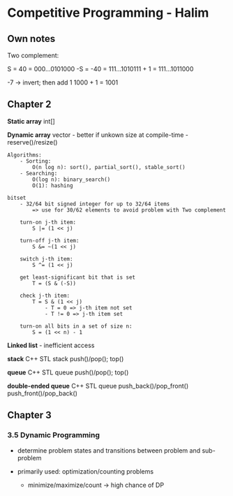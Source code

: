 # Competitive Programming - Halim

## Own notes

Two complement:

S = 40 = 000...0101000
-S = -40 = 111...1010111 + 1 = 111...1011000

-7
	-> invert; then add 1
	1000 + 1 = 1001 


## Chapter 2

**Static array** int[]

**Dynamic array** vector<int>
	- better if unkown size at compile-time
	- reserve()/resize()

	Algorithms:
		- Sorting:
			O(n log n): sort(), partial_sort(), stable_sort()
		- Searching:
			O(log n): binary_search()
			O(1): hashing

	bitset
		- 32/64 bit signed integer for up to 32/64 items
			=> use for 30/62 elements to avoid problem with Two complement

		turn-on j-th item:
			S |= (1 << j)

		turn-off j-th item:
			S &= ~(1 << j)

		switch j-th item:
			S ^= (1 << j)

		get least-significant bit that is set
			T = (S & (-S))

		check j-th item:
			T = S & (1 << j)
				- T = 0 => j-th item not set
				- T != 0 => j-th item set

		turn-on all bits in a set of size n:
			S = (1 << n) - 1

**Linked list**
	- inefficient access

**stack**
	C++ STL stack
	push()/pop(); top()

**queue**
	C++ STL queue
	push()/pop(); top()

**double-ended queue**
	C++ STL queue
	push_back()/pop_front()
	push_front()/pop_back()

## Chapter 3

### 3.5 Dynamic Programming

- determine problem states and transitions between problem and sub-problem

- primarily used: optimization/counting problems
  - minimize/maximize/count -> high chance of DP
